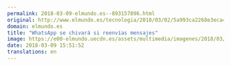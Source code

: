 ```yaml
---
permalink: 2018-03-09-elmundo.es--893157896.html
original: http://www.elmundo.es/tecnologia/2018/03/02/5a993ca2268e3eca478b466a.html
domain: elmundo.es
title: "WhatsApp se chivará si reenvías mensajes"
image: https://e00-elmundo.uecdn.es/assets/multimedia/imagenes/2018/03/02/15199932042438.jpg
date: 2018-03-09 15:51:52
translations: en
---
```


